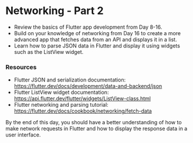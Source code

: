 # Networking - Part 2

- Review the basics of Flutter app development from Day 8-16.
- Build on your knowledge of networking from Day 16 to create a more advanced app that fetches data from an API and displays it in a list.
- Learn how to parse JSON data in Flutter and display it using widgets such as the ListView widget.

### Resources

- Flutter JSON and serialization documentation: https://flutter.dev/docs/development/data-and-backend/json
- Flutter ListView widget documentation: https://api.flutter.dev/flutter/widgets/ListView-class.html
- Flutter networking and parsing tutorial: https://flutter.dev/docs/cookbook/networking/fetch-data

By the end of this day, you should have a better understanding of how to make network requests in Flutter and how to display the response data in a user interface.